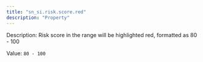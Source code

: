 ```yaml
---
title: "sn_si.risk.score.red"
description: "Property"
---
```


Description: Risk score in the range will be highlighted red, formatted as 80 - 100

Value: `80 - 100`